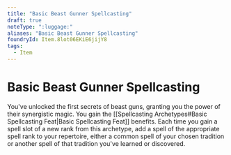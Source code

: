 ```yaml
---
title: "Basic Beast Gunner Spellcasting"
draft: true
noteType: ":luggage:"
aliases: "Basic Beast Gunner Spellcasting"
foundryId: Item.8lot06EKiE6jijY8
tags:
  - Item
---
```


# Basic Beast Gunner Spellcasting

You've unlocked the first secrets of beast guns, granting you the power of their synergistic magic. You gain the [[Spellcasting Archetypes#Basic Spellcasting Feat|Basic Spellcasting Feat]] benefits. Each time you gain a spell slot of a new rank from this archetype, add a spell of the appropriate spell rank to your repertoire, either a common spell of your chosen tradition or another spell of that tradition you've learned or discovered.
